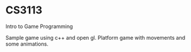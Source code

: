 # CS3113
Intro to Game Programming

Sample game using c++ and open gl.
Platform game with movements and some animations.
